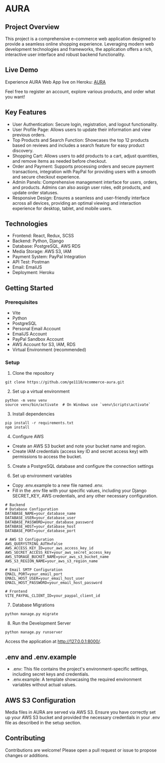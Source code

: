 # AURA

## Project Overview
This project is a comprehensive e-commerce web application designed to provide a seamless online shopping experience. Leveraging modern web development technologies and frameworks, the application offers a rich, interactive user interface and robust backend functionality.

## Live Demo
Experience AURA Web App live on Heroku: [AURA](https://ecommerce-aura-e096c9042858.herokuapp.com/)

Feel free to register an account, explore various products, and order what you want!

## Key Features
- User Authentication: Secure login, registration, and logout functionality.
- User Profile Page: Allows users to update their information and view previous orders.
- Top Products and Search Function: Showcases the top 12 products based on reviews and includes a search feature for easy product discovery.
- Shopping Cart: Allows users to add products to a cart, adjust quantities, and remove items as needed before checkout.
- Order and Payment: Supports processing orders and secure payment transactions, integration with PayPal for providing users with a smooth and secure checkout experience.
- Admin Panels: Comprehensive management interface for users, orders, and products. Admins can also assign user roles, edit products, and update order statuses.
- Responsive Design: Ensures a seamless and user-friendly interface across all devices, providing an optimal viewing and interaction experience for desktop, tablet, and mobile users.

## Technologies
- Frontend: React, Redux, SCSS
- Backend: Python, Django
- Database: PostgreSQL, AWS RDS
- Media Storage: AWS S3, IAM
- Payment System: PayPal Integration
- API Test: Postman
- Email: EmailJS
- Deployment: Heroku

## Getting Started

### Prerequisites
- Vite
- Python
- PostgreSQL
- Personal Email Account
- EmailJS Account
- PayPal Sandbox Account
- AWS Account for S3, IAM, RDS
- Virtual Environment (recommended)

### Setup
1. Clone the repository
```
git clone https://github.com/ge1118/ecommerce-aura.git
```

2. Set up a virtual environment
```
python -m venv venv
source venv/bin/activate  # On Windows use `venv\Scripts\activate`
```

3. Install dependencies
```
pip install -r requirements.txt
npm install
```

4. Configure AWS
- Create an AWS S3 bucket and note your bucket name and region.
- Create IAM credentials (access key ID and secret access key) with permissions to access the bucket.

5. Create a PostgreSQL database and configure the connection settings

6. Set up environment variables
- Copy .env.example to a new file named .env.
- Fill in the .env file with your specific values, including your Django SECRET_KEY, AWS credentials, and any other necessary configuration.
```
# Backend
# Database Configuration
DATABASE_NAME=your_database_name
DATABASE_USER=your_database_user
DATABASE_PASSWORD=your_database_password
DATABASE_HOST=your_database_host
DATABASE_PORT=your_database_port

# AWS S3 Configuration
AWS_QUERYSTRING_AUTH=False
AWS_ACCESS_KEY_ID=your_aws_access_key_id
AWS_SECRET_ACCESS_KEY=your_aws_secret_access_key
AWS_STORAGE_BUCKET_NAME=your_aws_s3_bucket_name
AWS_S3_REGION_NAME=your_aws_s3_region_name

# Email SMTP Configuration
EMAIL_PORT=your_email_port
EMAIL_HOST_USER=your_email_host_user
EMAIL_HOST_PASSWORD=your_email_host_password

# Frontend
VITE_PAYPAL_CLIENT_ID=your_paypal_client_id
```

7. Database Migrations
```
python manage.py migrate
```

8. Run the Development Server
```
python manage.py runserver
```
Access the application at http://127.0.0.1:8000/.

## .env and .env.example
- .env: This file contains the project's environment-specific settings, including secret keys and credentials.
- .env.example: A template showcasing the required environment variables without actual values.

## AWS S3 Configuration
Media files in AURA are served via AWS S3. Ensure you have correctly set up your AWS S3 bucket and provided the necessary credentials in your .env file as described in the setup section.

## Contributing
Contributions are welcome! Please open a pull request or issue to propose changes or additions.
